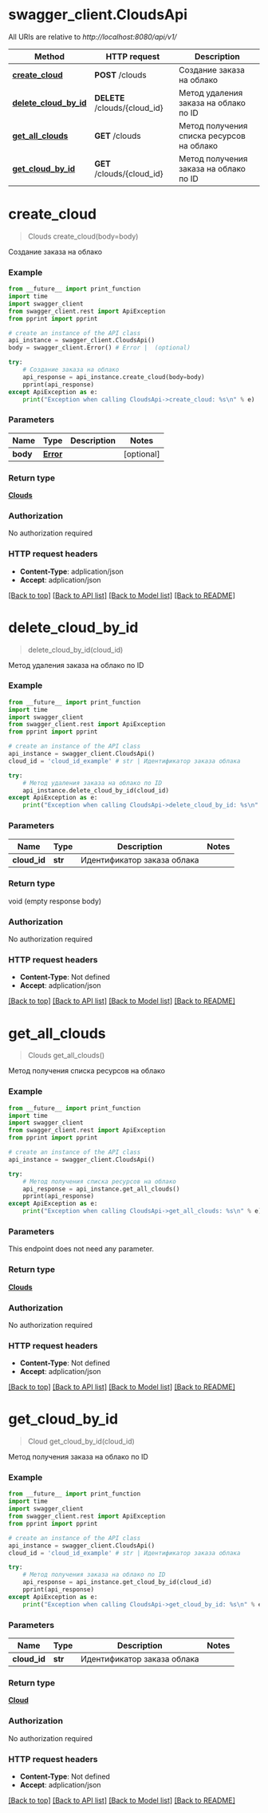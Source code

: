 # swagger_client.CloudsApi

All URIs are relative to *http://localhost:8080/api/v1/*

Method | HTTP request | Description
------------- | ------------- | -------------
[**create_cloud**](CloudsApi.md#create_cloud) | **POST** /clouds | Создание заказа на облако
[**delete_cloud_by_id**](CloudsApi.md#delete_cloud_by_id) | **DELETE** /clouds/{cloud_id} | Метод удаления заказа на облако по ID
[**get_all_clouds**](CloudsApi.md#get_all_clouds) | **GET** /clouds | Метод получения списка ресурсов на облако
[**get_cloud_by_id**](CloudsApi.md#get_cloud_by_id) | **GET** /clouds/{cloud_id} | Метод получения заказа на облако по ID

# **create_cloud**
> Clouds create_cloud(body=body)

Создание заказа на облако

### Example
```python
from __future__ import print_function
import time
import swagger_client
from swagger_client.rest import ApiException
from pprint import pprint

# create an instance of the API class
api_instance = swagger_client.CloudsApi()
body = swagger_client.Error() # Error |  (optional)

try:
    # Создание заказа на облако
    api_response = api_instance.create_cloud(body=body)
    pprint(api_response)
except ApiException as e:
    print("Exception when calling CloudsApi->create_cloud: %s\n" % e)
```

### Parameters

Name | Type | Description  | Notes
------------- | ------------- | ------------- | -------------
 **body** | [**Error**](Error.md)|  | [optional] 

### Return type

[**Clouds**](Clouds.md)

### Authorization

No authorization required

### HTTP request headers

 - **Content-Type**: adplication/json
 - **Accept**: adplication/json

[[Back to top]](#) [[Back to API list]](../README.md#documentation-for-api-endpoints) [[Back to Model list]](../README.md#documentation-for-models) [[Back to README]](../README.md)

# **delete_cloud_by_id**
> delete_cloud_by_id(cloud_id)

Метод удаления заказа на облако по ID

### Example
```python
from __future__ import print_function
import time
import swagger_client
from swagger_client.rest import ApiException
from pprint import pprint

# create an instance of the API class
api_instance = swagger_client.CloudsApi()
cloud_id = 'cloud_id_example' # str | Идентификатор заказа облака

try:
    # Метод удаления заказа на облако по ID
    api_instance.delete_cloud_by_id(cloud_id)
except ApiException as e:
    print("Exception when calling CloudsApi->delete_cloud_by_id: %s\n" % e)
```

### Parameters

Name | Type | Description  | Notes
------------- | ------------- | ------------- | -------------
 **cloud_id** | **str**| Идентификатор заказа облака | 

### Return type

void (empty response body)

### Authorization

No authorization required

### HTTP request headers

 - **Content-Type**: Not defined
 - **Accept**: adplication/json

[[Back to top]](#) [[Back to API list]](../README.md#documentation-for-api-endpoints) [[Back to Model list]](../README.md#documentation-for-models) [[Back to README]](../README.md)

# **get_all_clouds**
> Clouds get_all_clouds()

Метод получения списка ресурсов на облако

### Example
```python
from __future__ import print_function
import time
import swagger_client
from swagger_client.rest import ApiException
from pprint import pprint

# create an instance of the API class
api_instance = swagger_client.CloudsApi()

try:
    # Метод получения списка ресурсов на облако
    api_response = api_instance.get_all_clouds()
    pprint(api_response)
except ApiException as e:
    print("Exception when calling CloudsApi->get_all_clouds: %s\n" % e)
```

### Parameters
This endpoint does not need any parameter.

### Return type

[**Clouds**](Clouds.md)

### Authorization

No authorization required

### HTTP request headers

 - **Content-Type**: Not defined
 - **Accept**: adplication/json

[[Back to top]](#) [[Back to API list]](../README.md#documentation-for-api-endpoints) [[Back to Model list]](../README.md#documentation-for-models) [[Back to README]](../README.md)

# **get_cloud_by_id**
> Cloud get_cloud_by_id(cloud_id)

Метод получения заказа на облако по ID

### Example
```python
from __future__ import print_function
import time
import swagger_client
from swagger_client.rest import ApiException
from pprint import pprint

# create an instance of the API class
api_instance = swagger_client.CloudsApi()
cloud_id = 'cloud_id_example' # str | Идентификатор заказа облака

try:
    # Метод получения заказа на облако по ID
    api_response = api_instance.get_cloud_by_id(cloud_id)
    pprint(api_response)
except ApiException as e:
    print("Exception when calling CloudsApi->get_cloud_by_id: %s\n" % e)
```

### Parameters

Name | Type | Description  | Notes
------------- | ------------- | ------------- | -------------
 **cloud_id** | **str**| Идентификатор заказа облака | 

### Return type

[**Cloud**](Cloud.md)

### Authorization

No authorization required

### HTTP request headers

 - **Content-Type**: Not defined
 - **Accept**: adplication/json

[[Back to top]](#) [[Back to API list]](../README.md#documentation-for-api-endpoints) [[Back to Model list]](../README.md#documentation-for-models) [[Back to README]](../README.md)

